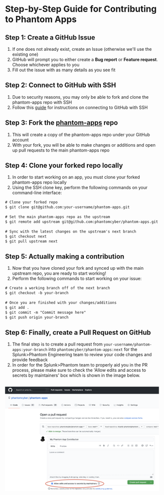 # Step-by-Step Guide for Contributing to Phantom Apps

## Step 1: Create a GitHub Issue

1. If one does not already exist, create an Issue (otherwise we'll use the existing one)
1. GitHub will prompt you to either create a **Bug report** or **Feature request**. Choose whichever applies to you
1. Fill out the issue with as many details as you see fit

## Step 2: Connect to GitHub with SSH

1. Due to security reasons, you may only be able to fork and clone the phantom-apps repo with SSH
2. Follow this [guide](https://help.github.com/en/articles/connecting-to-github-with-ssh) for instructions on connecting to GitHub with SSH

## Step 3: Fork the [phantom-apps](https://github.com/phantomcyber/phantom-apps) repo

1. This will create a copy of the phantom-apps repo under your GitHub account
1. With your fork, you will be able to make changes or additions and open up pull requests to the main phantom-apps repo

## Step 4: Clone your forked repo locally

1. In order to start working on an app, you must clone your forked phantom-apps repo locally
1. Using the SSH clone key, perform the following commands on your command-line interface:

  ```
  # Clone your forked repo 
  $ git clone git@github.com:your-username/phantom-apps.git
  
  # Set the main phantom-apps repo as the upstream
  $ git remote add upstream git@github.com:phantomcyber/phantom-apps.git 
  
  # Sync with the latest changes on the upstream's next branch
  $ git checkout next
  $ git pull upstream next
  ``` 
  
## Step 5: Actually making a contribution

1. Now that you have cloned your fork and synced up with the main upstream repo, you are ready to start working!
1. Perform the following commands to start working on your issue:

  ```
  # Create a working branch off of the next branch
  $ git checkout -b your-branch
  
  # Once you are finished with your changes/additions
  $ git add .
  $ git commit -m "Commit message here"
  $ git push origin your-branch
  
  ``` 
 ## Step 6: Finally, create a **Pull Request** on GitHub
 
 1. The final step is to create a pull request from `your-username/phantom-apps:your-branch` into `phantomcyber/phantom-apps:next` for the Splunk>Phantom Engineering team to review your code changes and provide feedback
 1. In order for the Splunk>Phantom team to properly aid you in the PR process, please make sure to check the 'Allow edits and access to secrets by maintainers' box which is shown in the image below.
 
![Edit Access](Images/maintainerEditCheckbox.png)
 ---
 
